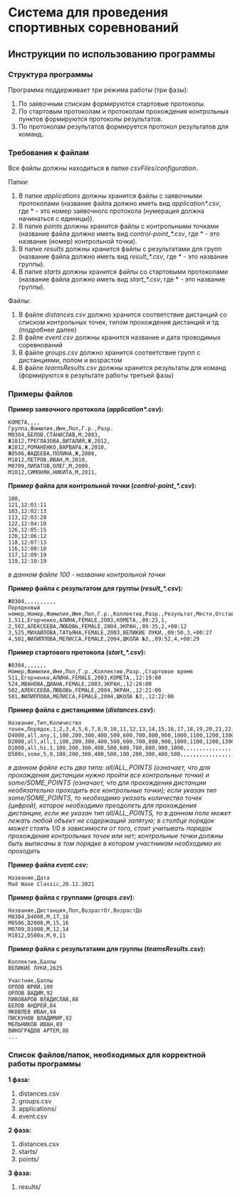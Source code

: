 # Система для проведения спортивных соревнований

## Инструкции по использованию программы

### Структура программы

Программа поддерживает три режима работы (три фазы):
1. По заявочным спискам формируются стартовые протоколы. 
2. По стартовым протоколам и протоколам прохождения контрольных пунктов формируются протоколы результатов.
3. По протоколам результатов формируется протокол результатов для команд.

### Требования к файлам

Все файлы должны находиться в папке *csvFiles/configuration*.

Папки:
1. В папке *applications* должны хранится файлы с заявочными протоколами (название файла должно иметь вид *application\*.csv*, где * - это номер заявочного протокола (нумерация должна начинаться с единицы)).   
2. В папке *points* должны хранится файлы с контрольными точками (название файла должно иметь вид *control-point_\*.csv*, где * - это название (номер) контрольной точки).
3. В папке *results* должны хранится файлы с результатами для групп (название файла должно иметь вид *result_\*.csv*, где * - это название группы).
4. В папке *starts* должны хранится файлы со стартовыми протоколами (название файла должно иметь вид *start_\*.csv*, где * - это название группы).   

Файлы:
1. В файле *distances.csv* должно хранится соответствие дистанций со списком контрольных точек, типом прохождения дистанций и тд (подробнее далее)
2. В файле *event.csv* должны хранится название и дата проводимых соревнований
3. В файле *groups.csv* должно хранится соответствие групп с дистанциями, полом и возрастом
4. В файле *teamsResults.csv* должны хранится результаты для команд (формируются в результате работы третьей фазы)

### Примеры файлов

**Пример заявочного протокола (*application\*.csv*):**

```csv
КОМЕТА,,,,
Группа,Фамилия,Имя,Пол,Г.р.,Разр.
М0304,БЕЛОВ,СТАНИСЛАВ,М,2003,
Ж1012,ТРЕГЛАЗОВА,ВИТАЛИЯ,Ж,2012,
Ж1012,РОМАНЕНКО,ВАРВАРА,Ж,2010,
Ж0506,ФАДЕЕВА,ПОЛИНА,Ж,2006,
М1012,ПЕТРОВ,ИВАН,М,2010,
М0709,ЛИПАТОВ,ОЛЕГ,М,2009,
М1012,СИМОНЯН,НИКИТА,М,2011,
```

**Пример файла для контрольной точки (*control-point_\*.csv*):**

```csv
100,
121,12:01:11
103,12:02:13
113,12:03:20
122,12:04:10
126,12:05:15
120,12:06:12
118,12:07:13
116,12:08:10
117,12:09:19
119,12:10:19
```
*_в данном файле 100 - название контрольной точки_*

**Пример файла с результатом для группы (*result_\*.csv*):**

```csv
Ж0304,,,,,,,,,,
Порядковый номер,Номер,Фамилия,Имя,Пол,Г.р.,Коллектив,Разр.,Результат,Место,Отставание
1,511,Егорченко,АЛИНА,FEMALE,2003,КОМЕТА,,09:23,1,
2,502,АЛЕКСЕЕВА,ЛЮБОВЬ,FEMALE,2004,ЭКРАН,,09:35,2,+00:12
3,525,МИХАЙЛОВА,ТАТЬЯНА,FEMALE,2003,ВЕЛИКИЕ ЛУКИ,,09:50,3,+00:27
4,501,ФИЛИППОВА,МЕЛИССА,FEMALE,2004,ШКОЛА №3,,09:52,4,+00:29
```

**Пример стартового протокола (*start_\*.csv*):**

```csv
Ж0304,,,,,,,
Номер,Фамилия,Имя,Пол,Г.р.,Коллектив,Разр.,Стартовое время
511,Егорченко,АЛИНА,FEMALE,2003,КОМЕТА,,12:19:00
524,ИВАНОВА,ДИАНА,FEMALE,2003,ЭКРАН,,12:20:00
502,АЛЕКСЕЕВА,ЛЮБОВЬ,FEMALE,2004,ЭКРАН,,12:21:00
501,ФИЛИППОВА,МЕЛИССА,FEMALE,2004,ШКОЛА №3,,12:22:00
```

**Пример файла с дистанциями (*distances.csv*):**

```csv
Название,Тип,Количество точек,Порядок,1,2,3,4,5,6,7,8,9,10,11,12,13,14,15,16,17,18,19,20,21,22,23,24,25,26,27,28,29,30,31,32,33,34,35,36,37,38,39,40
D4000,all,any,1,100,200,300,400,500,600,700,800,900,1000,1100,1200,1300,1400,1500,1600,1700,1800,1900,2000,2100,2200,2300,2400,2500,2600,2700,2800,2900,3000,3100,3200,3300,3400,3500,3600,3700,3800,3900,4000
D2000,all,all,1,100,200,300,400,500,600,700,800,900,1000,1100,1200,1300,1400,1500,1600,1700,1800,1900,2000,,,,,,,,,,,,,,,,,,,,
D1000,all,hi,1,100,200,300,400,500,600,700,800,900,1000,,,,,,,,,,,,,,,,,,,,,,,,,,,,,,
D500s,some,5,0,100,200,300,400,500,100,200,300,400,500,,,,,,,,,,,,,,,,,,,,,,,,,,,,,,
```
*_в данном файле есть два типа: all/ALL_POINTS (означает, что для прохождения дистанции нужно пройти все контрольные точки) и some/SOME_POINTS (означает, что для прохождения дистанции необязательно проходить все контрольные точки); 
если указан тип some/SOME_POINTS, то необходимо указать количество точек (цифрой), которое необходимо преодолеть для прохождения дистанции, если же указан тип all/ALL_POINTS, то в данном поле может лежать любой объект не содержащий запятую; 
в столбце порядок может стоять 1/0 в зависимости от того, стоит учитывать порядок прохождения контрольных точек или нет; 
контрольные точки должны быть выписаны в том порядке в котором участникам необходимо их проходить_*

**Пример файла *event.csv*:**

```csv
Название,Дата
Mad Wave Classic,20.11.2021
```

**Пример файла с группами (*groups.csv*):**

```csv
Название,Дистанция,Пол,ВозрастОт,ВозрастДо
М0304,D4000,М,17,18
М0506,D2000,М,15,16
М0709,D1000,М,12,14
М1012,D500a,М,9,11
```

**Пример файла с результатами для группы (*teamsResults.csv*):**

```csv
Коллектив,Баллы
ВЕЛИКИЕ ЛУКИ,2625

Участник,Баллы
ОРЛОВ ЮРИЙ,100
ОРЛОВ ВАДИМ,92
ПИВОВАРОВ ВЛАДИСЛАВ,88
БЕЛОВ АНДРЕЙ,84
ЯКОВЛЕВ ИВАН,94
ПИСКУНОВ ВЛАДИМИР,92
МЕЛЬНИКОВ ИВАН,89
ВИНОГРАДОВ АРТЕМ,88
...
```

### Список файлов/папок, необходимых для корректной работы программы

**1 фаза:**
1. distances.csv
2. groups.csv
3. applications/
4. event.csv

**2 фаза:**
1. distances.csv
2. starts/
3. points/

**3 фаза:**
1. results/
